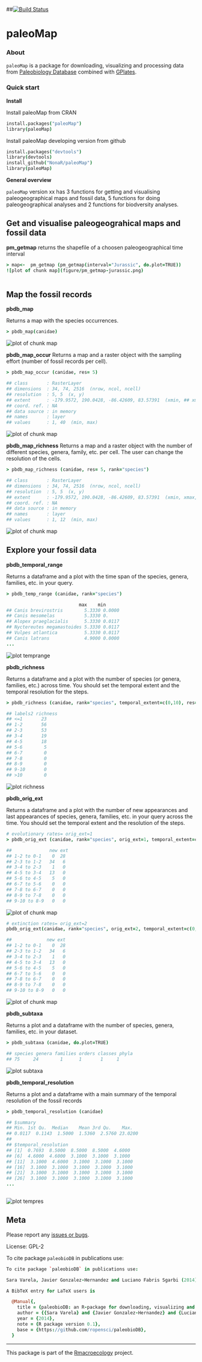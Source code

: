 ##[![Build Status](https://travis-ci.org/macroecology/paleoMap.svg)](https://travis-ci.org/macroecology/paleoMap)

paleoMap
=======

### About

`paleoMap` is a package for downloading, visualizing and processing data from [Paleobiology Database](http://paleobiodb.org/) combined with [GPlates](http://www.gplates.org/).


### Quick start

**Install**

Install paleoMap from CRAN

```coffee
install.packages("paleoMap")
library(paleoMap)
```

Install paleoMap developing version from github

```coffee
install.packages("devtools")
library(devtools)
install_github("NonaR/paleoMap")
library(paleoMap)
```

**General overview**

`paleoMap` version xx has 3 functions for getting and visualising paleogeographical maps and fossil data, 
5 functions for doing paleogeographical analyses and 2 functions for biodversity analyses.




## Get and visualise paleogeograhical maps and fossil data

**pm_getmap** 
returns the shapefile of a choosen paleogeographical time interval

```coffee
> map<-  pm_getmap (pm_getmap(interval="Jurassic", do.plot=TRUE))
![plot of chunk map](figure/pm_getmap-jurassic.png)
```

```coffee

```


## Map the fossil records

**pbdb_map**

Returns a map with the species occurrences.

```coffee
> pbdb_map(canidae)
``` 
![plot of chunk map](figure/pbdb_map.png) 


**pbdb_map_occur**
Returns a map and a raster object with the sampling effort (number of fossil records per cell).

```coffee
> pbdb_map_occur (canidae, res= 5)
``` 
```coffee
## class       : RasterLayer 
## dimensions  : 34, 74, 2516  (nrow, ncol, ncell)
## resolution  : 5, 5  (x, y)
## extent      : -179.9572, 190.0428, -86.42609, 83.57391  (xmin, ## xmax, ymin, ymax)
## coord. ref. : NA 
## data source : in memory
## names       : layer 
## values      : 1, 40  (min, max)
``` 

![plot of chunk map](figure/pbdb_map_occur.png) 


**pbdb_map_richness**
Returns a map and a raster object with the number of different species, genera, family, etc. per cell. The user can change the resolution of the cells. 

```coffee
> pbdb_map_richness (canidae, res= 5, rank="species")
```
```coffee
## class       : RasterLayer 
## dimensions  : 34, 74, 2516  (nrow, ncol, ncell)
## resolution  : 5, 5  (x, y)
## extent      : -179.9572, 190.0428, -86.42609, 83.57391  (xmin, xmax, ymin, ymax)
## coord. ref. : NA 
## data source : in memory
## names       : layer 
## values      : 1, 12  (min, max)
```

![plot of chunk map](figure/pbdb_map_occur.png) 


## Explore your fossil data 


**pbdb_temporal_range**

Returns a dataframe and a plot with the time span of the species, genera, families, etc. in your query.

```coffee
> pbdb_temp_range (canidae, rank="species")
``` 
```coffee
                           max    min
## Canis brevirostris        5.3330 0.0000
## Canis mesomelas           5.3330 0.
## Alopex praeglacialis      5.3330 0.0117
## Nyctereutes megamastoides 5.3330 0.0117
## Vulpes atlantica          5.3330 0.0117
## Canis latrans             4.9000 0.0000
...

``` 
![plot temprange](figure/pbdb_temporal_range.png) 



**pbdb_richness**

Returns a dataframe and a plot with the number of species (or genera, families, etc.) across time. You should set the temporal extent and the temporal resolution for the steps.

```coffee
> pbdb_richness (canidae, rank="species", temporal_extent=c(0,10), res=1)
```

```coffee
## labels2 richness
## <=1       23
## 1-2       56
## 2-3       53
## 3-4       19
## 4-5       18
## 5-6        5
## 6-7        0
## 7-8        0
## 8-9        0
## 9-10       0
## >10        0
``` 
![plot richness](figure/pbdb_richness.png) 


**pbdb_orig_ext**

Returns a dataframe and a plot with the number of new appearances and last appearances of species, genera, families, etc. in your query across the time. You should set the temporal extent and the resolution of the steps. 

```coffee
# evolutionary rates= orig_ext=1
> pbdb_orig_ext (canidae, rank="species", orig_ext=1, temporal_extent=c(0,10), res=1)
```
```coffee
##              new ext
## 1-2 to 0-1    0  28
## 2-3 to 1-2   34   6
## 3-4 to 2-3    1   0
## 4-5 to 3-4   13   0
## 5-6 to 4-5    5   0
## 6-7 to 5-6    0   0
## 7-8 to 6-7    0   0
## 8-9 to 7-8    0   0
## 9-10 to 8-9   0   0
```

![plot of chunk map](figure/pbdb_orig_ext_1.png)


```coffee
# extinction rates= orig_ext=2
pbdb_orig_ext(canidae, rank="species", orig_ext=2, temporal_extent=c(0,10), res=1)
``` 
```coffee
##             new ext
## 1-2 to 0-1    0  28
## 2-3 to 1-2   34   6
## 3-4 to 2-3    1   0
## 4-5 to 3-4   13   0
## 5-6 to 4-5    5   0
## 6-7 to 5-6    0   0
## 7-8 to 6-7    0   0
## 8-9 to 7-8    0   0
## 9-10 to 8-9   0   0
``` 

![plot of chunk map](figure/pbdb_orig_ext_2.png)

**pbdb_subtaxa**

Returns a plot and a dataframe with the number of species, genera, families, etc. in your dataset.
  
```coffee
> pbdb_subtaxa (canidae, do.plot=TRUE)         
```
```coffee
## species genera families orders classes phyla
## 75     24        1      1       1     1
```
![plot subtaxa](figure/pbdb_subtaxa.png) 


**pbdb_temporal_resolution**

Returns a plot and a dataframe with a main summary of the temporal resolution of the fossil records

```coffee
> pbdb_temporal_resolution (canidae)
```   

```coffee
## $summary
## Min. 1st Qu.  Median    Mean 3rd Qu.    Max. 
## 0.0117  0.1143  1.5000  1.5360  2.5760 23.0200 
## 
## $temporal_resolution
## [1]  0.7693  8.5000  8.5000  8.5000  4.6000
## [6]  4.6000  4.6000  3.1000  3.1000  3.1000
## [11]  3.1000  4.6000  3.1000  3.1000  3.1000
## [16]  3.1000  3.1000  3.1000  3.1000  3.1000
## [21]  3.1000  3.1000  3.1000  3.1000  3.1000
## [26]  3.1000  3.1000  3.1000  3.1000  3.1000
...
  
```
![plot tempres](figure/pbdb_temporal_resolution.png) 

## Meta

Please report any [issues or bugs](https://github.com/ropensci/pbdb/issues).

License: GPL-2

To cite package `paleobioDB` in publications use:

```coffee
To cite package `paleobioDB` in publications use:

Sara Varela, Javier Gonzalez-Hernandez and Luciano Fabris Sgarbi (2014). paleobioDB: an R-package for downloading, visualizing and processing data from the Paleobiology Database. R package version 0.1. https://github.com/ropensci/paleobioDB

A BibTeX entry for LaTeX users is

  @Manual{,
    title = {paleobioDB: an R-package for downloading, visualizing and processing data from the Paleobiology Database},
    author = {{Sara Varela} and {Javier Gonzalez-Hernandez} and {Luciano Fabris Sgarbi}},
    year = {2014},
    note = {R package version 0.1},
    base = {https://github.com/ropensci/paleobioDB},
  }
```

---

This package is part of the [Rmacroecology](https://github.com/macroecology) project.
